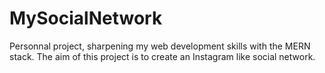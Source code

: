 # MySocialNetwork
Personnal project, sharpening my web development skills with the MERN stack. The aim of this project is to create an Instagram like social network.
